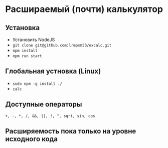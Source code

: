 # Расшираемый (почти) калькулятор

## Установка
+ Установить NodeJS
+ `git clone git@github.com:lrmpsm53/excalc.git`
+ `npm install`
+ `npm run start`
## Глобальная устновка (Linux)
+ `sudo npm -g install ./`
+ `calc`

## Доступные операторы
`+, -, *, /, &&, ||, !, ^, sqrt, sin, cos`

## Расширяемость пока только на уровне исходного кода
